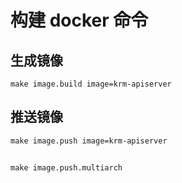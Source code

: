 # 构建 docker 命令 

## 生成镜像

```shell
make image.build image=krm-apiserver
```

## 推送镜像

```shell
make image.push image=krm-apiserver
```

##

```shell
make image.push.multiarch
```